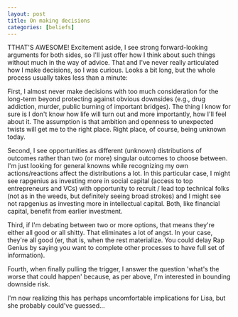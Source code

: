 ```yaml
---
layout: post
title: On making decisions
categories: [beliefs]
---
```


TTHAT'S AWESOME! Excitement aside, I see strong forward-looking arguments for both sides, so I'll just offer how I think about such things without much in the way of advice. That and I've never really articulated how I make decisions, so I was curious. Looks a bit long, but the whole process usually takes less than a minute:

First, I almost never make decisions with too much consideration for the long-term beyond protecting against obvious downsides (e.g., drug addiction, murder, public burning of important bridges). The thing I know for sure is I don't know how life will turn out and more importantly, how I'll feel about it. The assumption is that ambition and openness to unexpected twists will get me to the right place. Right place, of course, being unknown today.

Second, I see opportunities as different (unknown) distributions of outcomes rather than two (or more) singular outcomes to choose between. I'm just looking for general knowns while recognizing my own actions/reactions affect the distributions a lot. In this particular case, I might see rapgenius as investing more in social capital (access to top entrepreneurs and VCs) with opportunity to recruit / lead top technical folks (not as in the weeds, but definitely seeing broad strokes) and I might see not rapgenius as investing more in intellectual capital. Both, like financial capital, benefit from earlier investment.

Third, if I'm debating between two or more options, that means they're either all good or all shitty. That eliminates a lot of angst. In your case, they're all good (er, that is, when the rest materialize. You could delay Rap Genius by saying you want to complete other processes to have full set of information).

Fourth, when finally pulling the trigger, I answer the question 'what's the worse that could happen' because, as per above, I'm interested in bounding downside risk.

I'm now realizing this has perhaps uncomfortable implications for Lisa, but she probably could've guessed...